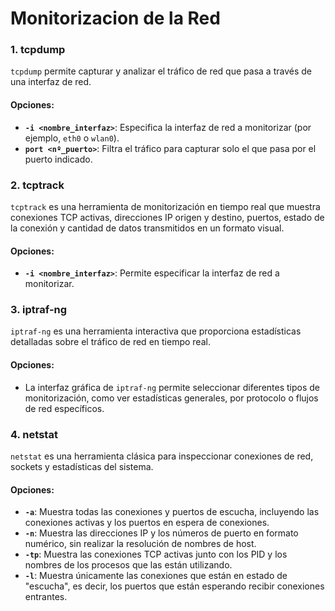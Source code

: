 # Monitorizacion de la Red
### 1. **tcpdump**
`tcpdump` permite capturar y analizar el tráfico de red que pasa a través de una interfaz de red.

#### Opciones:
- **`-i <nombre_interfaz>`**: Especifica la interfaz de red a monitorizar (por ejemplo, `eth0` o `wlan0`).
- **`port <nº_puerto>`**: Filtra el tráfico para capturar solo el que pasa por el puerto indicado.

### 2. **tcptrack**
`tcptrack` es una herramienta de monitorización en tiempo real que muestra conexiones TCP activas, direcciones IP origen y destino, puertos, estado de la conexión y cantidad de datos transmitidos en un formato visual.

#### Opciones:
- **`-i <nombre_interfaz>`**: Permite especificar la interfaz de red a monitorizar.

### 3. **iptraf-ng**
`iptraf-ng` es una herramienta interactiva que proporciona estadísticas detalladas sobre el tráfico de red en tiempo real.

#### Opciones:
- La interfaz gráfica de `iptraf-ng` permite seleccionar diferentes tipos de monitorización, como ver estadísticas generales, por protocolo o flujos de red específicos.

### 4. **netstat**
`netstat` es una herramienta clásica para inspeccionar conexiones de red, sockets y estadísticas del sistema.

#### Opciones:
- **`-a`**: Muestra todas las conexiones y puertos de escucha, incluyendo las conexiones activas y los puertos en espera de conexiones.
- **`-n`**: Muestra las direcciones IP y los números de puerto en formato numérico, sin realizar la resolución de nombres de host.
- **`-tp`**: Muestra las conexiones TCP activas junto con los PID y los nombres de los procesos que las están utilizando.
- **`-l`**: Muestra únicamente las conexiones que están en estado de "escucha", es decir, los puertos que están esperando recibir conexiones entrantes.
